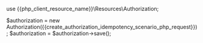 use {{php_client_resource_name}}\Resources\Authorization;

$authorization = new Authorization({{create_authorization_idempotency_scenario_php_request}});
$authorization = $authorization->save();
